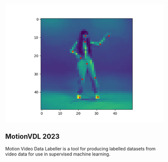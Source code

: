 <p align="center"><img src="modelling/frame89_label.png"><p>

MotionVDL 2023
-
Motion Video Data Labeller is a tool for producing labelled datasets from video data for use in supervised machine learning.

